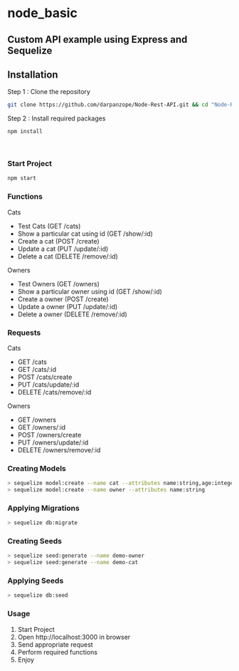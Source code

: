 # node_basic

## Custom API example using Express and Sequelize

## Installation 
Step 1 : Clone the repository
```zsh
git clone https://github.com/darpanzope/Node-Rest-API.git && cd "Node-Rest-API"
```
Step 2 : Install required packages
```Javascript
npm install 
```
<br>

### Start Project
```Javascript
npm start
```

### Functions
Cats
* Test Cats (GET /cats)
* Show a particular cat using id (GET /show/:id)
* Create a cat (POST /create)
* Update a cat (PUT /update/:id)
* Delete a cat (DELETE /remove/:id)

Owners
* Test Owners (GET /owners)
* Show a particular owner using id (GET /show/:id)
* Create a owner (POST /create)
* Update a owner (PUT /update/:id)
* Delete a owner (DELETE /remove/:id)

### Requests
Cats
* GET /cats
* GET /cats/:id
* POST /cats/create
* PUT /cats/update/:id
* DELETE /cats/remove/:id

Owners
* GET /owners
* GET /owners/:id
* POST /owners/create
* PUT /owners/update/:id
* DELETE /owners/remove/:id

### Creating Models
```bash
> sequelize model:create --name cat --attributes name:string,age:integer
> sequelize model:create --name owner --attributes name:string
```
### Applying Migrations
```bash
> sequelize db:migrate
```
### Creating Seeds
```bash
> sequelize seed:generate --name demo-owner
> sequelize seed:generate --name demo-cat
```
### Applying Seeds
```bash
> sequelize db:seed
```
### Usage
1. Start Project
2. Open http://localhost:3000 in browser
3. Send appropriate request
4. Perform required functions
5. Enjoy
